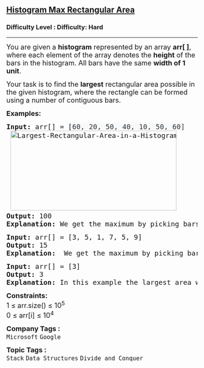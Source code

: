 <h2><a href="https://www.geeksforgeeks.org/problems/maximum-rectangular-area-in-a-histogram-1587115620/1?page=1&difficulty=Hard&sortBy=submissions">Histogram Max Rectangular Area</a></h2><h3>Difficulty Level : Difficulty: Hard</h3><hr><div class="problems_problem_content__Xm_eO"><p><span style="font-size: 18px;">You are given a <strong>histogram</strong> represented by an array <strong>arr[ ]</strong>, where each element of the array denotes the <strong>height</strong> of the bars in the histogram. All bars have the same <strong>width of 1 unit</strong>. </span></p>
<p><span style="font-size: 18px;">Your task is to find the <strong>largest</strong> rectangular area possible in the given histogram, where the rectangle can be formed using a number of contiguous bars.</span></p>
<p><span style="font-size: 18px;"><strong>Examples:</strong></span></p>
<pre><span style="font-size: 18px;"><strong>Input: </strong>arr[] = <span style="font-family: 'andale mono', monospace;">[</span></span><span style="color: #273239; font-family: 'andale mono', monospace; font-size: 18px; letter-spacing: 0.162px; text-wrap: wrap; background-color: #f9f9f9;">60, 20, 50, 40, 10, 50, 60]<br></span><span style="font-size: 18px;"> <img src="https://media.geeksforgeeks.org/wp-content/uploads/20240924161857/Largest-Rectangular-Area-in-a-Histogram.webp" alt="Largest-Rectangular-Area-in-a-Histogram" width="437" height="210">
<strong>Output: </strong>100<strong>
Explanation: </strong></span><span style="font-size: 18px;">We get the maximum by picking bars highlighted above in green (50, and 60). The area is computed (smallest height) * (no. of the picked bars) = 50 * 2 = 100.</span><img src="http://d1hyf4ir1gqw6c.cloudfront.net/wp-content/uploads/histogram1.png" alt="">
</pre>
<pre><span style="font-size: 18px;"><span style="font-size: 18px;"><span style="font-size: 18px;"><strong>Input: </strong>arr[] = [3, 5, 1, 7, 5, 9]<strong>
Output: </strong>15<strong>
Explanation:  </strong>We get the maximum by picking bars 7, 5 and 9. The area is computed (smallest height) * (no. of the picked bars) = 5 * 3 = 15.</span></span></span></pre>
<pre><span style="font-size: 18px;"><strong>Input: </strong>arr[] = [3]</span><span style="font-size: 18px;">
<strong>Output: </strong>3<strong>
Explanation: </strong>In this example the largest area would be 3 of height 3 and width 1.</span></pre>
<p><span style="font-size: 18px;"><strong>Constraints:</strong><br>1 ≤ arr.size() ≤ 10<sup>5</sup><br>0 ≤ arr[i] ≤ 10<sup>4</sup></span></p></div><p><span style=font-size:18px><strong>Company Tags : </strong><br><code>Microsoft</code>&nbsp;<code>Google</code>&nbsp;<br><p><span style=font-size:18px><strong>Topic Tags : </strong><br><code>Stack</code>&nbsp;<code>Data Structures</code>&nbsp;<code>Divide and Conquer</code>&nbsp;